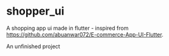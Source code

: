 # shopper_ui

A shopping app ui made in flutter - inspired from https://github.com/abuanwar072/E-commerce-App-UI-Flutter.

An unfinished project
